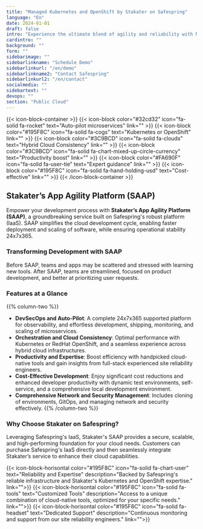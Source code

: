 ```yaml
---
title: "Managed Kubernetes and OpenShift by Stakater on Safespring"
language: "En"
date: 2024-01-01
draft: false
intro: "Experience the ultimate blend of agility and reliability with Managed Kubernetes and OpenShift by Stakater on Safespring's platform. This collaboration brings together Stakater's cutting-edge container orchestration expertise and Safespring's robust and secure IaaS, offering a comprehensive DevSecOps platform for streamlined cloud-native development."
cardintro: ""
background: ""
form: ""
sidebarimage: ""
sidebarlinkname: "Schedule Demo"
sidebarlinkurl: "/en/demo"
sidebarlinkname2: "Contact Safespring"
sidebarlinkurl2: "/en/contact"
socialmedia: ""
sidebartext: ""
devops: ""
section: "Public Cloud"
---
```


{{< icon-block-container >}}
    {{< icon-block color="#32cd32" icon="fa-solid fa-rocket" text="Auto-pilot microservices" link="" >}}
    {{< icon-block color="#195F8C" icon="fa-solid fa-cogs" text="Kubernetes or OpenShift" link="" >}}
    {{< icon-block color="#3C9BCD" icon="fa-solid fa-clouds" text="Hybrid Cloud Consistency" link="" >}}
    {{< icon-block color="#3C9BCD" icon="fa-solid fa-chart-mixed-up-circle-currency" text="Productivity boost" link="" >}}
    {{< icon-block color="#FA690F" icon="fa-solid fa-user-tie" text="Expert guidance" link="" >}}
    {{< icon-block color="#195F8C" icon="fa-solid fa-hand-holding-usd" text="Cost-effective" link="" >}}
{{< /icon-block-container >}}

## Stakater’s App Agility Platform (SAAP) 

Empower your development process with **Stakater’s App Agility Platform (SAAP)**, a groundbreaking service built on Safespring's robust platform (IaaS). SAAP simplifies the cloud development cycle, enabling faster deployment and scaling of software, while ensuring operational stability 24x7x365.

### Transforming Development with SAAP
Before SAAP, teams and apps may be scattered and stressed with learning new tools. After SAAP, teams are streamlined, focused on product development, and better at prioritizing user requests.

### Features at a Glance

{{% column-two %}}
- **DevSecOps and Auto-Pilot**: A complete 24x7x365 supported platform for observability, and effortless development, shipping, monitoring, and scaling of microservices.
- **Orchestration and Cloud Consistency**: Optimal performance with Kubernetes or RedHat OpenShift, and a seamless experience across hybrid cloud infrastructures.
- **Productivity and Expertise**: Boost efficiency with handpicked cloud-native tools and gain insights from full-stack experienced site reliability engineers.
- **Cost-Effective Development**: Enjoy significant cost reductions and enhanced developer productivity with dynamic test environments, self-service, and a comprehensive local development environment.
- **Comprehensive Network and Security Management**: Includes cloning of environments, GitOps, and managing network and security effectively.
{{% /column-two %}}


### Why Choose Stakater on Safespring?
Leveraging Safespring's IaaS, Stakater's SAAP provides a secure, scalable, and high-performing foundation for your cloud needs. Customers can purchase Safespring's IaaS directly and then seamlessly integrate Stakater’s service to enhance their cloud capabilities.

{{< icon-block-horisontal color="#195F8C" icon="fa-solid fa-chart-user" text="Reliability and Expertise" description="Backed by Safespring's reliable infrastructure and Stakater's Kubernetes and OpenShift expertise." link="">}}
{{< icon-block-horisontal color="#195F8C" icon="fa-solid fa-tools" text="Customized Tools" description="Access to a unique combination of cloud-native tools, optimized for your specific needs." link="">}}
{{< icon-block-horisontal color="#195F8C" icon="fa-solid fa-headset" text="Dedicated Support" description="Continuous monitoring and support from our site reliability engineers." link="">}}

